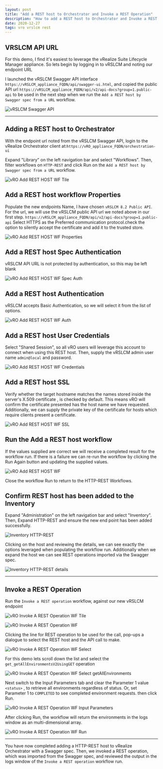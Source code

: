 ```yaml
---
layout: post
title: "Add a REST host to Orchestrator and Invoke a REST Operation"
description: "How to add a REST host to Orchestrator and Invoke a REST operation"
date: 2020-12-27
tags: vro vrslcm rest
---
```


## VRSLCM API URL

For this demo, I find it's easiest to leverage the vRealize Suite Lifecycle Manager appliance. So lets begin by logging in to vRSLCM and noting our endpoint URL

I launched the vRSLCM Swagger API interface ``https://vRSLCM_appliance_FQDN/api/swagger-ui.html``, and copied the public API url ``https://vRSLCM_appliance_FQDN/api/v2/api-docs?group=1.public-api`` to be used in the next step when we run the ``Add a REST host by Swagger spec from a URL`` workflow.

![vRSLCM Swagger API](/assets/images/Add-REST-Host-To-vRO-vRSLCM-API.png)

---

## Adding a REST host to Orchestrator

With the endpoint url noted from the vRSLCM Swagger API, login to the vRealize Orchestrator client at:``https://vRO_appliance_FQDN/orchestration-ui``

Expand "Library" on the left navigation bar and select "Workflows". Then, filter workflows on ``HTTP-REST`` and click Run on the ``Add a REST host by Swagger spec from a URL`` workflow.

![vRO Add REST HOST WF Tile](/assets/images/Add-REST-Host-To-vRO-Add-Host-Workflow-Tile.png)

## Add a REST host workflow Properties

Populate the new endpoints Name, I have chosen ``vRSLCM 8.2 Public API``. For the url, we will use the vRSLCM public API url we noted above in our first step. ``https://vRSLCM_appliance_FQDN/api/v2/api-docs?group=1.public-api`` Select HTTPS as the Preferred communication protocol.check the option to silently accept the certificate and add it to the trusted store.

![vRO Add REST HOST WF Properties](/assets/images/Add-REST-Host-To-vRO-Add-Host-Workflow.png)

## Add a REST host Spec Authentication

vRSLCM API URL is not protected by authentication, so this may be left blank

![vRO Add REST HOST WF Spec Auth](/assets/images/Add-REST-Host-To-vRO-Add-Host-Workflow-Spec-Auth.png)

## Add a REST host Authentication

vRSLCM accepts Basic Authentication, so we will select it from the list of options.

![vRO Add REST HOST WF Auth](/assets/images/Add-REST-Host-To-vRO-Add-Host-Workflow-Auth.png)

## Add a REST host User Credentials

Select "Shared Session", so all vRO users will leverage this account to connect when using this REST host. Then, supply the vRSLCM admin user name ``admin@local`` and password.

![vRO Add REST HOST WF Credentials](/assets/images/Add-REST-Host-To-vRO-Add-Host-Workflow-Credentials.png)

<!-- ## Add a REST host Proxy Settings

Define a proxy as needed to reach the REST host from vRO. Generally this option is unchecked. I have checked so you may see the options.

![vRO Add REST HOST WF Proxy](/assets/images/Add-REST-Host-To-vRO-Add-Host-Workflow-Proxy.png) -->

## Add a REST host SSL

Verify whether the target hostname matches the names stored inside the server's X.509 certificate , is checked by default. This means vRO will confirm the certificate presented has the host name we have requested. Additionally, we can supply the private key of the certificate for hosts which require clients present a certificate.

![vRO Add REST HOST WF SSL](/assets/images/Add-REST-Host-To-vRO-Add-Host-Workflow-SSL.png)

## Run the Add a REST host workflow

If the values supplied are correct we will receive a completed result for the workflow run. If there is a failure we can re-run the workflow by clicking the Run Again button and updating the supplied values.

![vRO Add REST HOST WF](/assets/images/Add-REST-Host-To-vRO-Add-Host-Workflow-Run.png)

Close the workflow Run to return to the HTTP-REST Workflows.

## Confirm REST host has been added to the Inventory

Expand "Administration" on the left navigation bar and select "Inventory". Then, Expand HTTP-REST and ensure the new end point has been added successfully.

![Inventory HTTP-REST](/assets/images/Add-REST-Host-To-vRO-Inventory-HTTP-REST.png)

Clicking on the host and reviewing the details, we can see exactly the options leveraged when populating the workflow run. Additionally when we expand the host we can see REST operations imported via the Swagger spec.

![Inventory HTTP-REST details](/assets/images/Add-REST-Host-To-vRO-Inventory-HTTP-REST-Details.png)

---

## Invoke a REST Operation

Run the ``Invoke a REST operation`` workflow, against our new vRSLCM endpoint

![vRO Invoke A REST Operation WF Tile](/assets/images/Add-REST-Host-To-vRO-Invoke-A-REST-Operation-Tile.png)

![vRO Invoke A REST Operation WF](/assets/images/Add-REST-Host-To-vRO-Invoke-A-REST-Operation.png)

Clicking the line for REST operation to be used for the call, pop-ups a dialogue to select the REST host and the API call to make.

![vRO Invoke A REST Operation WF Select](/assets/images/Add-REST-Host-To-vRO-Invoke-A-REST-Operation-Select.png)

For this demo lets scroll down the list and select the ``get_getAllEnvironmentsV2UsingGET`` operation

![vRO Invoke A REST Operation WF Select getAllEnvironments](/assets/images/Add-REST-Host-To-vRO-Invoke-A-REST-Operation-Select-getAllEnvironments.png)

Next switch to the Input Parameters tab and clear the Parameter 1 value ``<status>`` , to retrieve all environments regardless of status. Or, set Parameter 1 to ``COMPLETED`` to see completed environment requests. then click Run.

![vRO Invoke A REST Operation WF Input Parameters](/assets/images/Add-REST-Host-To-vRO-Invoke-A-REST-Operation-Input-Parameters.png)

After clicking Run, the workflow will return the environments in the logs window as an multi-dimensional array.

![vRO Invoke A REST Operation WF Run](/assets/images/Add-REST-Host-To-vRO-Invoke-A-REST-Operation-Run.png)

---

You have now completed adding a HTTP-REST host to vRealize Orchestrator with a Swagger spec. Then, we invoked a REST operation, which was imported from the Swagger spec, and reviewed the output in the logs window of the ``Invoke a REST operation`` workflow run.
